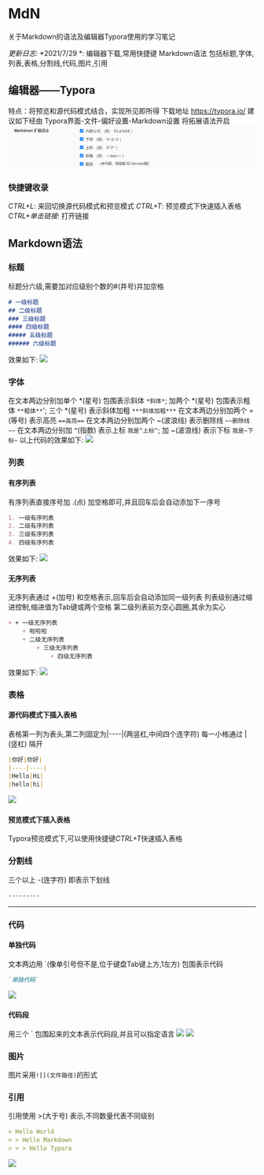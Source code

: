 # MdN
关于Markdown的语法及编辑器Typora使用的学习笔记

*更新日志:*
*2021/7/29 *: 编辑器下载,常用快捷键 Markdown语法 包括标题,字体,列表,表格,分割线,代码,图片,引用


## 编辑器——Typora
特点：将预览和源代码模式结合，实现所见即所得
下载地址 https://typora.io/
建议如下经由 Typora界面-文件-偏好设置-Markdown设置 将拓展语法开启
![](https://github.com/SValeriey/MdN/blob/main/MdN_Images/%E6%8B%93%E5%B1%95%E8%AF%AD%E6%B3%95.png?raw=true)

### 快捷键收录
*CTRL+L*:	来回切换源代码模式和预览模式
*CTRL+T*:	预览模式下快速插入表格
*CTRL+单击链接*:	打开链接


## Markdown语法

### 标题
标题分六级,需要加对应级别个数的#(井号)并加空格
```markdown
# 一级标题
## 二级标题
### 三级标题
#### 四级标题
##### 五级标题
###### 六级标题
```
效果如下:
![](C:\Users\sybst\Desktop\MdN\标题.png)

### 字体
在文本两边分别加单个 *(星号) 包围表示斜体	`*斜体*`; 加两个 *(星号) 包围表示粗体	`**粗体**`'; 三个 *(星号) 表示斜体加粗	`***斜体加粗***`
在文本两边分别加两个 =(等号) 表示高亮	`==高亮==`
在文本两边分别加两个 ~(波浪线) 表示删除线		`~~删除线~~`
在文本两边分别加 ^(指数) 表示上标	`我是^上标^`; 加 ~(波浪线) 表示下标	`我是~下标~`
以上代码的效果如下:
![](C:\Users\sybst\Desktop\MdN\字体.jpg)

### 列表

#### 有序列表
有序列表直接序号加 .(点) 加空格即可,并且回车后会自动添加下一序号
```markdown
1. 一级有序列表
2. 二级有序列表
3. 三级有序列表
4. 四级有序列表
```
效果如下:
![](C:\Users\sybst\Desktop\MdN\有序列表.png)

#### 无序列表
无序列表通过 +(加号) 和空格表示,回车后会自动添加同一级列表
列表级别通过缩进控制,缩进值为Tab键或两个空格
第二级列表前为空心圆圈,其余为实心
```markdown
+ + 一级无序列表
	+ 啦啦啦 
	+ 二级无序列表
		+ 三级无序列表
			+ 四级无序列表
```
效果如下:
![](C:\Users\sybst\Desktop\MdN\无序列表.png)

### 表格

#### 源代码模式下插入表格
表格第一列为表头,第二列固定为|----|(两竖杠,中间四个连字符)
每一小格通过 |(竖杠) 隔开

```markdown
|你好|你好|
|----|----|
|Hello|Hi|
|hello|hi|
```
![](C:\Users\sybst\Desktop\MdN\表格.png)

#### 预览模式下插入表格
Typora预览模式下,可以使用快捷键*CTRL+T*快速插入表格

### 分割线
三个以上 -(连字符) 即表示下划线
```markdown
---------
```
------------

### 代码

#### 单独代码
文本两边用 `(像单引号但不是,位于键盘Tab键上方,1左方) 包围表示代码
```markdown
`单独代码`
```
![](C:\Users\sybst\Desktop\MdN\单独代码.png)

#### 代码段
用三个 ` 包围起来的文本表示代码段,并且可以指定语言
![](C:\Users\sybst\Desktop\MdN\代码段1.png)
![](C:\Users\sybst\Desktop\MdN\代码段2.png)

### 图片
图片采用`![](文件路径)`的形式

### 引用
引用使用 >(大于号) 表示,不同数量代表不同级别
```markdown
> Hello World
> > Hello Markdown
> > > Hello Typora
```
![](C:\Users\sybst\Desktop\MdN\引用.png)
